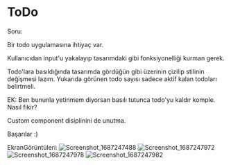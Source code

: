 # ToDo

Soru:

Bir todo uygulamasına ihtiyaç var.

Kullanıcıdan input'u yakalayıp tasarımdaki gibi fonksiyonelliği kurman gerek.

Todo'lara basıldığında tasarımda gördüğün gibi üzerinin çizilip stilinin değişmesi lazım.
Yukarıda görünen todo sayısı sadece aktif kalan todoları belirtmeli.

EK: Ben bununla yetinmem diyorsan basılı tutunca todo'yu kaldır komple. Nasıl fikir?

Custom component disiplinini de unutma.

Başarılar :)

EkranGörüntüleri:
![Screenshot_1687247488](https://github.com/yusufcandmrz/to-do/assets/93606208/02635b10-0ffa-49ad-9ce2-a7f906edac31)
![Screenshot_1687247972](https://github.com/yusufcandmrz/to-do/assets/93606208/57faa35a-e9d9-464d-a769-66b3a783fe36)
![Screenshot_1687247978](https://github.com/yusufcandmrz/to-do/assets/93606208/baf2779a-21f3-4d1c-b09f-48b1c6fd28e3)
![Screenshot_1687247982](https://github.com/yusufcandmrz/to-do/assets/93606208/0ab65f72-fe92-4798-a891-2693b6a560b0)
